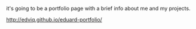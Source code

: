 it's going to be a portfolio page with a brief info about me and my projects.

http://edviq.github.io/eduard-portfolio/